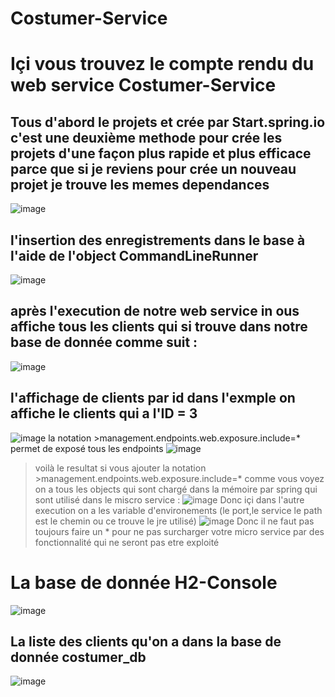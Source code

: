# Costumer-Service
# Içi vous trouvez le compte rendu du web service Costumer-Service
## Tous d'abord le projets et crée par Start.spring.io c'est une deuxième methode pour crée les projets d'une façon plus rapide et plus efficace parce que si je reviens pour crée un nouveau projet je trouve les memes dependances 
![image](https://user-images.githubusercontent.com/86606579/207067543-f60f1386-8dc6-4b55-b246-b9ae25905484.png)
## l'insertion des enregistrements dans le base à l'aide de l'object CommandLineRunner
![image](https://user-images.githubusercontent.com/86606579/207061559-80c302e3-90f3-4efd-89eb-a3ce2ddb13fb.png)
## après l'execution de notre web service in ous affiche tous les clients qui si trouve dans notre base de donnée comme suit :
![image](https://user-images.githubusercontent.com/86606579/207061265-63dd41b9-e85a-4a11-a5dc-9735c5a60347.png)
## l'affichage de clients par id dans l'exmple on affiche le clients qui a l'ID = 3
![image](https://user-images.githubusercontent.com/86606579/207062472-1623bcd7-9a80-4b08-a642-6b7f600b1ee1.png)
la notation >management.endpoints.web.exposure.include=* permet de exposé tous les endpoints
![image](https://user-images.githubusercontent.com/86606579/207063868-fc5c72c0-227c-42ac-9355-1cd554f3cf98.png)
> voilà le resultat si vous ajouter la notation >management.endpoints.web.exposure.include=* comme vous voyez on a tous les objects qui sont chargé dans la mémoire par spring qui sont utilisé dans le miscro service :
![image](https://user-images.githubusercontent.com/86606579/207064996-c0c7199e-c8cc-4ab4-9fcd-362f754078f5.png)
>Donc içi dans l'autre execution on a les variable d'environements (le port,le service le path est le chemin ou ce trouve le jre utilisé)
![image](https://user-images.githubusercontent.com/86606579/207064441-96c9cf5c-015a-4d9d-b0ca-93edb2daf579.png)
Donc il ne faut pas toujours faire un * pour ne pas surcharger votre micro service par des fonctionnalité qui ne seront pas etre exploité 
  # La base de donnée H2-Console
  ![image](https://user-images.githubusercontent.com/86606579/207066481-07634a28-1a39-48c8-b176-9c387f1ce893.png)
  ## La liste des clients qu'on a dans la base de donnée costumer_db 
  ![image](https://user-images.githubusercontent.com/86606579/207066791-b10d04ea-ad86-4195-b05b-b1ea02400824.png)









